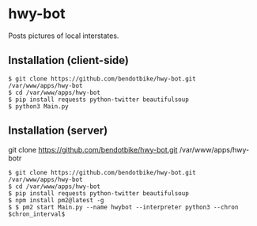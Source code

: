 # hwy-bot
Posts pictures of local interstates. 

## Installation (client-side)
```
$ git clone https://github.com/bendotbike/hwy-bot.git /var/www/apps/hwy-bot
$ cd /var/www/apps/hwy-bot
$ pip install requests python-twitter beautifulsoup
$ python3 Main.py
```

## Installation (server)
git clone https://github.com/bendotbike/hwy-bot.git /var/www/apps/hwy-botr
```
$ git clone https://github.com/bendotbike/hwy-bot.git /var/www/apps/hwy-bot
$ cd /var/www/apps/hwy-bot
$ pip install requests python-twitter beautifulsoup
$ npm install pm2@latest -g
$ $ pm2 start Main.py --name hwybot --interpreter python3 --chron $chron_interval$
```
